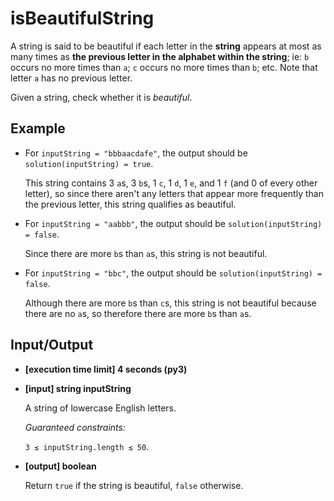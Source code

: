 # isBeautifulString

A string is said to be beautiful if each letter in the **string** appears at most as many times as **the previous letter in the alphabet within the string**; ie: `b` occurs no more times than `a`; `c` occurs no more times than `b`; etc. Note that letter `a` has no previous letter.

Given a string, check whether it is *beautiful*.

## Example

- For `inputString = "bbbaacdafe"`, the output should be `solution(inputString) = true`.

    This string contains 3 `a`s, 3 `b`s, 1 `c`, 1 `d`, 1 `e`, and 1 `f` (and 0 of every other letter), so since there aren't any letters that appear more frequently than the previous letter, this string qualifies as beautiful.

- For `inputString = "aabbb"`, the output should be `solution(inputString) = false`.

    Since there are more `b`s than `a`s, this string is not beautiful.

- For `inputString = "bbc"`, the output should be `solution(inputString) = false`.

    Although there are more `b`s than `c`s, this string is not beautiful because there are no `a`s, so therefore there are more `b`s than `a`s.

## Input/Output

- **[execution time limit] 4 seconds (py3)**

- **[input] string inputString**

	A string of lowercase English letters.

	*Guaranteed constraints:*

	`3 ≤ inputString.length ≤ 50`.

- **[output] boolean**

	Return `true` if the string is beautiful, `false` otherwise.
